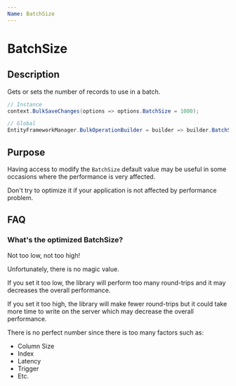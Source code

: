 ```yaml
---
Name: BatchSize
---
```


# BatchSize

## Description

Gets or sets the number of records to use in a batch.


```csharp
// Instance
context.BulkSaveChanges(options => options.BatchSize = 1000);

// Global
EntityFrameworkManager.BulkOperationBuilder = builder => builder.BatchSize = 1000;
```

## Purpose
Having access to modify the `BatchSize` default value may be useful in some occasions where the performance is very affected.

Don't try to optimize it if your application is not affected by performance problem.

## FAQ

### What's the optimized BatchSize?
Not too low, not too high!

Unfortunately, there is no magic value.

If you set it too low, the library will perform too many round-trips and it may decreases the overall performance.

If you set it too high, the library will make fewer round-trips but it could take more time to write on the server which may decrease the overall performance.

There is no perfect number since there is too many factors such as:
- Column Size
- Index
- Latency
- Trigger
- Etc.
